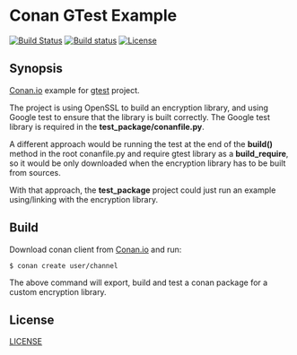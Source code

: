 # Conan GTest Example 

[![Build Status](https://travis-ci.org/massich/conan-matio.svg?branch=master)](https://travis-ci.org/massich/conan-matio) 
[![Build status](https://ci.appveyor.com/api/projects/status/kvx4nmlrt98727mo?svg=true)](https://ci.appveyor.com/project/massich/conan-matio) 
[![License](http://img.shields.io/:license-mit-blue.svg)](http://doge.mit-license.org)

## Synopsis

[Conan.io](https://conan.io) example for [gtest](https://github.com/google/googletest/) project.

The project is using OpenSSL to build an encryption library, and using Google test to ensure that the library is built correctly.
The Google test library is required in the **test_package/conanfile.py**.

A different approach would be running the test at the end of the **build()** method in the root conanfile.py and require gtest library as a **build_require**,
so it would be only downloaded when the encryption library has to be built from sources.

With that approach, the **test_package** project could just run an example using/linking with the encryption library.

## Build

Download conan client from [Conan.io](https://conan.io) and run:

    $ conan create user/channel

The above command will export, build and test a conan package for a custom encryption library.


## License
[LICENSE](LICENSE)
